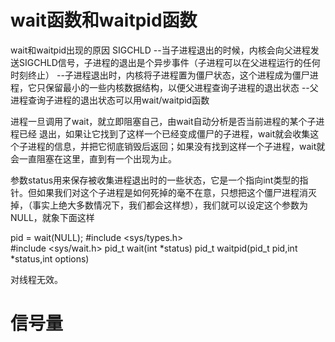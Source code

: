 # wait函数和waitpid函数
wait和waitpid出现的原因
SIGCHLD
--当子进程退出的时候，内核会向父进程发送SIGCHLD信号，子进程的退出是个异步事件（子进程可以在父进程运行的任何时刻终止）
--子进程退出时，内核将子进程置为僵尸状态，这个进程成为僵尸进程，它只保留最小的一些内核数据结构，以便父进程查询子进程的退出状态
--父进程查询子进程的退出状态可以用wait/waitpid函数


进程一旦调用了wait，就立即阻塞自己，由wait自动分析是否当前进程的某个子进程已经 退出，如果让它找到了这样一个已经变成僵尸的子进程，wait就会收集这个子进程的信息，并把它彻底销毁后返回；如果没有找到这样一个子进程，wait就 会一直阻塞在这里，直到有一个出现为止。

参数status用来保存被收集进程退出时的一些状态，它是一个指向int类型的指针。但如果我们对这个子进程是如何死掉的毫不在意，只想把这个僵尸进程消灭掉，（事实上绝大多数情况下，我们都会这样想），我们就可以设定这个参数为NULL，就象下面这样

pid = wait(NULL); 
#include <sys/types.h>   
#include <sys/wait.h>
pid_t wait(int *status)
pid_t waitpid(pid_t pid,int *status,int options)

对线程无效。

# 信号量


















